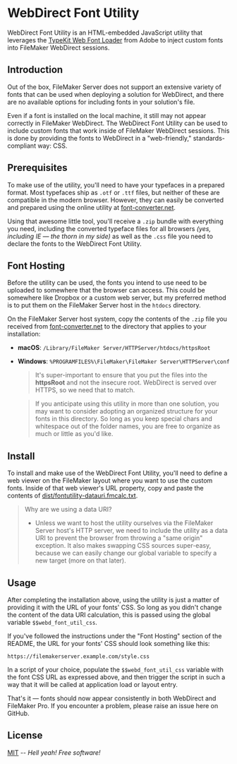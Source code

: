 # WebDirect Font Utility
 WebDirect Font Utility is an HTML-embedded JavaScript utility that leverages the [TypeKit Web Font Loader](https://github.com/typekit/webfontloader) from Adobe to inject custom fonts into FileMaker WebDirect sessions.

 ## Introduction
 Out of the box, FileMaker Server does not support an extensive variety of fonts that can be used when deploying a solution for WebDirect, and there are no available options for including fonts in your solution's file.
 
 Even if a font is installed on the local machine, it still may not appear correctly in FileMaker WebDirect. The WebDirect Font Utility can be used to include custom fonts that work inside of FileMaker WebDirect sessions. This is done by providing the fonts to WebDirect in a "web-friendly," standards-compliant way: CSS.

 ## Prerequisites
 To make use of the utility, you'll need to have your typefaces in a prepared format. Most typefaces ship as `.otf` or `.ttf` files, but neither of these are compatible in the modern browser. However, they can easily be converted and prepared using the online utility at [font-converter.net](https://www.font-converter.net/).

 Using that awesome little tool, you'll receive a `.zip` bundle with everything you need, including the converted typeface files for all browsers *(yes, including IE — the thorn in my side)* as well as the `.css` file you need to declare the fonts to the WebDirect Font Utility.

## Font Hosting
Before the utility can be used, the fonts you intend to use need to be uploaded to somewhere that the browser can access. This could be somewhere like Dropbox or a custom web server, but my preferred method is to put them on the FileMaker Server host in the `htdocs` directory.

On the FileMaker Server host system, copy the contents of the `.zip` file you received from [font-converter.net](https://www.font-converter.net/) to the directory that applies to your installation:
*  **macOS**: `/Library/FileMaker Server/HTTPServer/htdocs/httpsRoot`
*  **Windows**: `%PROGRAMFILES%\FileMaker\FileMaker Server\HTTPServer\conf`
   > It's super-important to ensure that you put the files into the **httpsRoot** and not the insecure root. WebDirect is served over HTTPS, so we need that to match.

   > If you anticipate using this utility in more than one solution, you may want to consider adopting an organized structure for your fonts in this directory. So long as you keep special chars and whitespace out of the folder names, you are free to organize as much or little as you'd like.

 ## Install
 To install and make use of the WebDirect Font Utility, you'll need to define a web viewer on the FileMaker layout where you want to use the custom fonts. Inside of that web viewer's URL property, copy and paste the contents of [dist/fontutility-datauri.fmcalc.txt](https://github.com/stephancasas/webdirect-font-utility/blob/master/dist/fontutility-datauri.fmcalc.txt).

 > Why are we using a data URI?
 > * Unless we want to host the utility ourselves via the FileMaker Server host's HTTP server, we need to include the utility as a data URI to prevent the browser from throwing a "same origin" exception. It also makes swapping CSS sources super-easy, because we can easily change our global variable to specify a new target (more on that later).

 ## Usage
 After completing the installation above, using the utility is just a matter of providing it with the URL of your fonts' CSS. So long as you didn't change the content of the data URI calculation, this is passed using the global variable `$$webd_font_util_css`.
 
 If you've followed the instructions under the "Font Hosting" section of the README, the URL for your fonts' CSS should look something like this:

 ```plaintext
 https://filemakerserver.example.com/style.css
 ```

 In a script of your choice, populate the `$$webd_font_util_css` variable with the font CSS URL as expressed above, and then trigger the script in such a way that it will be called at application load or layout entry.

 That's it — fonts should now appear consistently in both WebDirect and FileMaker Pro. If you encounter a problem, please raise an issue here on GitHub.

 ## License
 [MIT](http://opensource.org/licenses/MIT) -- *Hell yeah! Free software!*